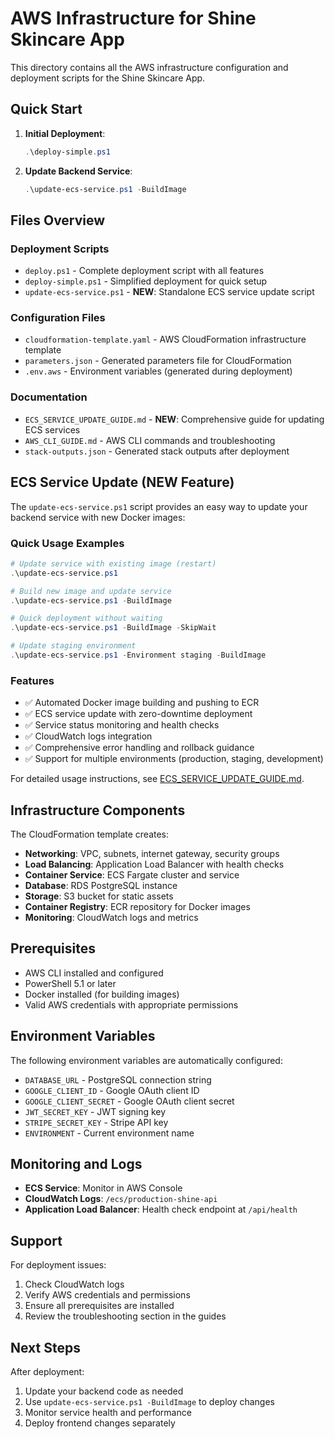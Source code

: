 # AWS Infrastructure for Shine Skincare App

This directory contains all the AWS infrastructure configuration and deployment scripts for the Shine Skincare App.

## Quick Start

1. **Initial Deployment**:
   ```powershell
   .\deploy-simple.ps1
   ```

2. **Update Backend Service**:
   ```powershell
   .\update-ecs-service.ps1 -BuildImage
   ```

## Files Overview

### Deployment Scripts
- `deploy.ps1` - Complete deployment script with all features
- `deploy-simple.ps1` - Simplified deployment for quick setup
- `update-ecs-service.ps1` - **NEW**: Standalone ECS service update script

### Configuration Files
- `cloudformation-template.yaml` - AWS CloudFormation infrastructure template
- `parameters.json` - Generated parameters file for CloudFormation
- `.env.aws` - Environment variables (generated during deployment)

### Documentation
- `ECS_SERVICE_UPDATE_GUIDE.md` - **NEW**: Comprehensive guide for updating ECS services
- `AWS_CLI_GUIDE.md` - AWS CLI commands and troubleshooting
- `stack-outputs.json` - Generated stack outputs after deployment

## ECS Service Update (NEW Feature)

The `update-ecs-service.ps1` script provides an easy way to update your backend service with new Docker images:

### Quick Usage Examples

```powershell
# Update service with existing image (restart)
.\update-ecs-service.ps1

# Build new image and update service
.\update-ecs-service.ps1 -BuildImage

# Quick deployment without waiting
.\update-ecs-service.ps1 -BuildImage -SkipWait

# Update staging environment
.\update-ecs-service.ps1 -Environment staging -BuildImage
```

### Features
- ✅ Automated Docker image building and pushing to ECR
- ✅ ECS service update with zero-downtime deployment
- ✅ Service status monitoring and health checks
- ✅ CloudWatch logs integration
- ✅ Comprehensive error handling and rollback guidance
- ✅ Support for multiple environments (production, staging, development)

For detailed usage instructions, see [ECS_SERVICE_UPDATE_GUIDE.md](./ECS_SERVICE_UPDATE_GUIDE.md).

## Infrastructure Components

The CloudFormation template creates:

- **Networking**: VPC, subnets, internet gateway, security groups
- **Load Balancing**: Application Load Balancer with health checks
- **Container Service**: ECS Fargate cluster and service
- **Database**: RDS PostgreSQL instance
- **Storage**: S3 bucket for static assets
- **Container Registry**: ECR repository for Docker images
- **Monitoring**: CloudWatch logs and metrics

## Prerequisites

- AWS CLI installed and configured
- PowerShell 5.1 or later
- Docker installed (for building images)
- Valid AWS credentials with appropriate permissions

## Environment Variables

The following environment variables are automatically configured:

- `DATABASE_URL` - PostgreSQL connection string
- `GOOGLE_CLIENT_ID` - Google OAuth client ID
- `GOOGLE_CLIENT_SECRET` - Google OAuth client secret
- `JWT_SECRET_KEY` - JWT signing key
- `STRIPE_SECRET_KEY` - Stripe API key
- `ENVIRONMENT` - Current environment name

## Monitoring and Logs

- **ECS Service**: Monitor in AWS Console
- **CloudWatch Logs**: `/ecs/production-shine-api`
- **Application Load Balancer**: Health check endpoint at `/api/health`

## Support

For deployment issues:
1. Check CloudWatch logs
2. Verify AWS credentials and permissions
3. Ensure all prerequisites are installed
4. Review the troubleshooting section in the guides

## Next Steps

After deployment:
1. Update your backend code as needed
2. Use `update-ecs-service.ps1 -BuildImage` to deploy changes
3. Monitor service health and performance
4. Deploy frontend changes separately 
